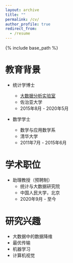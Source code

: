 ```yaml
---
layout: archive
title: ""
permalink: /cv/
author_profile: true
redirect_from:
  - /resume
---
```


{% include base_path %}

教育背景
======
- 统计学博士  
  - [大数据分析实验室](https://bdalpingio.github.io/)  
  - 佐治亚大学  
  - 2015年8月 - 2020年5月

- 数学学士  
  - 数学与应用数学系  
  - 清华大学  
  - 2011年7月 - 2015年6月

学术职位
======
- 助理教授（预聘制）  
  - 统计与大数据研究院  
  - 中国人民大学，北京 
  - 2020年9月 - 至今

研究兴趣
======
- 大数据中的数据降维
- 最优传输
- 机器学习
- 计算机视觉
